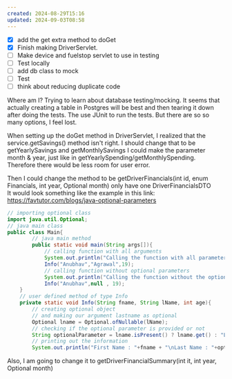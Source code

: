 ```yaml
---
created: 2024-08-29T15:16
updated: 2024-09-03T08:58
---
```

- [x] add the get extra method to doGet
- [x] Finish making DriverServlet. 
- [ ] Make device and fuelstop servlet to use in testing
- [ ] Test locally
- [ ] add db class to mock
- [ ] Test
- [ ] think about reducing duplicate code

Where am I? Trying to learn about database testing/mocking. It seems that actually creating a table in Postgres will be best and then tearing it down after doing the tests. The use JUnit to run the tests. But there are so so many options, I feel lost. 


When setting up the doGet method in DriverServlet, I realized that the service.getSavings() method isn't right. I should change that to be getYearlySavings and getMonthlySavings 
I could make the parameter month & year, just like in getYearlySpending/getMonthlySpending. Therefore there would be less room for user error. 

Then I could change the method to be getDriverFinancials(int id, enum Financials, int year, Optional<int> month) only have one DriverFinancialsDTO  
It would look something like the example in this link: https://favtutor.com/blogs/java-optional-parameters 
```java
// importing optional class
import java.util.Optional;
// java main class
public class Main{
		// java main method
 		public static void main(String args[]){
			// calling function with all arguments
			System.out.println("Calling the function with all parameters!!");
        	Info("Anubhav","Agrawal",19);
			// calling function without optional parameters
			System.out.println("Calling the function without the optional parameter!!");
			Info("Anubhav",null , 19);
    }
	// user defined method of type Info
    private static void Info(String fname, String lName, int age){
		// creating optional object
		// and making our argument lastname as optional
        Optional lname = Optional.ofNullable(lName);
		// checking if the optional parameter is provided or not
        String optionalParameter = lname.isPresent() ? lname.get() : "Last name not given!";
		// printing out the information
        System.out.println("First Name : "+fname + "\nLast Name : "+optionalParameter +"\nThe age : "+age);
```

Also, I am going to change it to getDriverFinancialSummary(int it, int year, Optional<int> month)